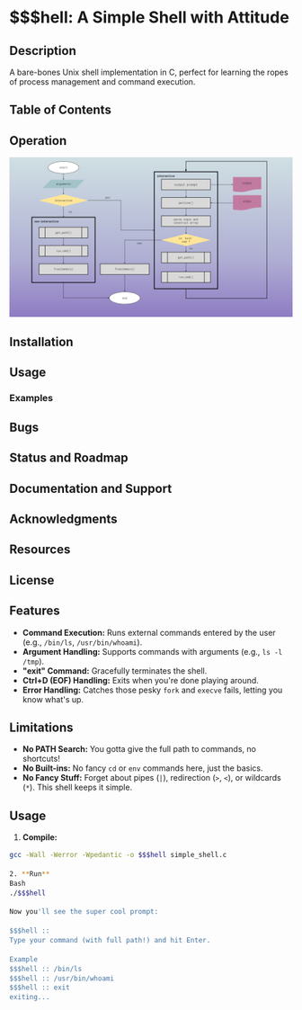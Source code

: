 # $$$hell: A Simple Shell with Attitude

## Description

A bare-bones Unix shell implementation in C, perfect for learning the ropes of process management and command execution.

## Table of Contents

## Operation
![flowchart](./assets/atlas-shell-flowchart.png)

## Installation
## Usage
### Examples
## Bugs
## Status and Roadmap
## Documentation and Support
## Acknowledgments
## Resources
## License

## Features

* **Command Execution:** Runs external commands entered by the user (e.g., `/bin/ls`, `/usr/bin/whoami`).
* **Argument Handling:** Supports commands with arguments (e.g., `ls -l /tmp`).
* **"exit" Command:** Gracefully terminates the shell.
* **Ctrl+D (EOF) Handling:** Exits when you're done playing around.
* **Error Handling:** Catches those pesky `fork` and `execve` fails, letting you know what's up.

## Limitations

* **No PATH Search:** You gotta give the full path to commands, no shortcuts!
* **No Built-ins:** No fancy `cd` or `env` commands here, just the basics.
* **No Fancy Stuff:** Forget about pipes (`|`), redirection (`>`, `<`), or wildcards (`*`). This shell keeps it simple.

## Usage

1. **Compile:**

```bash
gcc -Wall -Werror -Wpedantic -o $$$hell simple_shell.c

2. **Run**
Bash
./$$$hell

Now you'll see the super cool prompt:

$$$hell :: 
Type your command (with full path!) and hit Enter.

Example
$$$hell :: /bin/ls
$$$hell :: /usr/bin/whoami
$$$hell :: exit
exiting...
